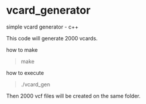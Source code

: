 # vcard_generator
simple vcard generator - c++

This code will generate 2000 vcards. 

how to make
> make

how to execute
>./vcard_gen


Then 2000 vcf files will be created on the same folder. 
